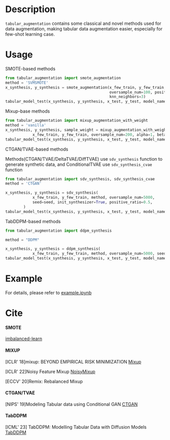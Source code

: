 # Description

`tabular_augmentation` contains some classical and novel methods used for data augmentation, making tabular data
augmentation easier, especially for few-shot learning case.

# Usage

SMOTE-based methods

```python
from tabular_augmentation import smote_augmentation
method = 'SVMSMOTE'
x_synthesis, y_synthesis = smote_augmentation(x_few_train, y_few_train, method, seed=seed,
                                              oversample_num=100, positive_ratio=None,
                                              knn_neighbors=3)
tabular_model_test(x_synthesis, y_synthesis, x_test, y_test, model_name='xgb')
```

Mixup-base methods
```python
from tabular_augmentation import mixup_augmentation_with_weight
method = 'vanilla'
x_synthesis, y_synthesis, sample_weight = mixup_augmentation_with_weight(
            x_few_train, y_few_train, oversample_num=200, alpha=1, beta=1, mixup_type=method, seed=seed, rebalanced_ita=1)
tabular_model_test(x_synthesis, y_synthesis, x_test, y_test, model_name='xgb', sample_weight=sample_weight)
```

CTGAN/TVAE-based methods

Methods(CTGAN/TVAE/DeltaTVAE/DiffTVAE) use `sdv_synthesis` function to generate synthetic data, and ConditionalTVAE use `sdv_synthesis_cvae` function
```python
from tabular_augmentation import sdv_synthesis, sdv_synthesis_cvae
method = 'CTGAN'

x_synthesis, y_synthesis = sdv_synthesis(
            x_few_train, y_few_train, method, oversample_num=5000,
            seed=seed, init_synthesizer=True, positive_ratio=0.5,
        )
tabular_model_test(x_synthesis, y_synthesis, x_test, y_test, model_name='xgb')

```

TabDDPM-based methods
```python
from tabular_augmentation import ddpm_synthesis

method = "DDPM"

x_synthesis, y_synthesis = ddpm_synthesis(
            x_few_train, y_few_train, method, oversample_num=5000, seed=seed, init_synthesizer=True, positive_ratio=None, train_steps=10000)
tabular_model_test(x_synthesis, y_synthesis, x_test, y_test, model_name='xgb')

```
# Example
For details, please refer to  [example.ipynb](https://github.com/zhxfei/tabular_augmentation/blob/master/example.ipynb)

# Cite
#### SMOTE
[imbalanced-learn](https://github.com/scikit-learn-contrib/imbalanced-learn)

#### MIXUP
[ICLR' 18]mixup: BEYOND EMPIRICAL RISK MINIMIZATION [Mixup](https://github.com/facebookresearch/mixup-cifar10)

[ICLR' 22]Noisy Feature Mixup
[NoisyMixup](https://github.com/erichson/NFM)

[ECCV' 20]Remix: Rebalanced Mixup

#### CTGAN/TVAE
[NIPS' 19]Modeling Tabular data using Conditional GAN
[CTGAN](https://github.com/sdv-dev/CTGAN)

#### TabDDPM
[ICML' 23] TabDDPM: Modelling Tabular Data with Diffusion Models
[TabDDPM](https://github.com/yandex-research/tab-ddpm)
